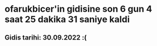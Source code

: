 # ofarukbicer'in gidisine son 6 gun 4 saat 25 dakika 31 saniye kaldi

## Gidis tarihi: 30.09.2022 :(